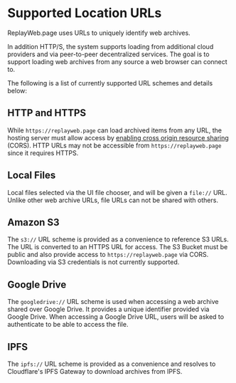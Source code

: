 # Supported Location URLs

ReplayWeb.page uses URLs to uniquely identify web archives.

In addition HTTP/S, the system supports loading from additional cloud providers and via peer-to-peer decentralized services. The goal is to support loading web archives from any source a web browser can connect to.

The following is a list of currently supported URL schemes and details below:

## HTTP and HTTPS

While `https://replayweb.page` can load archived items from any URL, the hosting server must allow access by [enabling cross origin resource sharing](../embedding/cors-settings.md) (CORS). HTTP URLs may not be accessible from `https://replayweb.page` since it requires HTTPS.

## Local Files

Local files selected via the UI file chooser, and will be given a `file://` URL. Unlike other web archive URLs, file URLs can not be shared with others.

## Amazon S3

The `s3://` URL scheme is provided as a convenience to reference S3 URLs. The URL is converted to an HTTPS URL for access. The S3 Bucket must be public and also provide access to `https://replayweb.page` via CORS. Downloading via S3 credentials is not currently supported.

## Google Drive 

The `googledrive://` URL scheme is used when accessing a web archive shared over Google Drive. It provides a unique identifier provided via Google Drive. When accessing a Google Drive URL, users will be asked to authenticate to be able to access the file.

## IPFS

The `ipfs://` URL scheme is provided as a convenience and resolves to Cloudflare's IPFS Gateway to download archives from IPFS.
